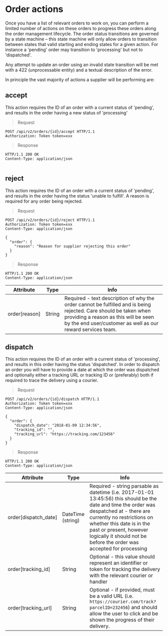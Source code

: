# Order actions

Once you have a list of relevant orders to work on, you can perform a limited number of actions on these orders to progress these orders along the order management lifecycle. The order status transitions are governed by a state machine – this state machine will only allow orders to transition between states that valid starting and ending states for a given action. For instance a 'pending' order may transition to 'processing' but not to 'dispatched'.

Any attempt to update an order using an invalid state transition will be met with a 422 (unprocessable entity) and a textual description of the error.

In principle the vast majority of actions a supplier will be performing are:

## accept

This action requires the ID of an order with a current status of 'pending', and results in the order having a new status of 'processing'

> Request

``` http
POST /api/v2/orders/{id}/accept HTTP/1.1
Authorization: Token token=xxx
```

> Response

``` http
HTTP/1.1 200 OK
Content-Type: application/json


```

## reject

This action requires the ID of an order with a current status of 'pending', and results in the order having the status 'unable to fulfill'. A reason is required for any order being rejected.

> Request

``` http
POST /api/v2/orders/{id}/reject HTTP/1.1
Authorization: Token token=xxx
Content-Type: application/json

{
  "order": {
    "reason": "Reason for supplier rejecting this order"
  }
}
```

> Response

``` http
HTTP/1.1 200 OK
Content-Type: application/json
```

Attribute | Type | Info
--------- | ---- | ----
order\[reason\] | String | Required - text description of why the order cannot be fulfilled and is being rejected. Care should be taken when providing a reason as this will be seen by the end user/customer as well as our reward services team.

## dispatch

This action requires the ID of an order with a current status of 'processing', and results in this order having the status 'dispatched'. In order to dispatch an order you will have to provide a date at which the order was dispatched and optionally either a tracking URL or tracking ID or (preferably) both if required to trace the delivery using a courier.

> Request

``` http
POST /api/v2/orders/{id}/dispatch HTTP/1.1
Authorization: Token token=xxx
Content-Type: application/json

{
  "order": {
    "dispatch_date": "2018-01-09 12:34:56",
    "tracking_id": "",
    "tracking_url": "https://tracking.com/123456"
  }
}
```

> Response

``` http
HTTP/1.1 200 OK
Content-Type: application/json
```

Attribute | Type | Info
--------- | ---- | ----
order\[dispatch_date\] | DateTime (string) | Required - string parsable as datetime (i.e. 2017-01-01 13:45:56) this should be the date and time the order was despatched at - there are currently no restrictions on whether this date is in the past or present, however logically it should not be before the order was accepted for processing
order\[tracking_id\] | String | Optional - this value should represent an identifier or token for tracking the delivery with the relevant courier or handler
order\[tracking_url\] | String | Optional - if provided, must be a valid URL (i.e. `https://courier.com/track?parcelID=232456`) and should allow the user to click and be shown the progress of their delivery.
